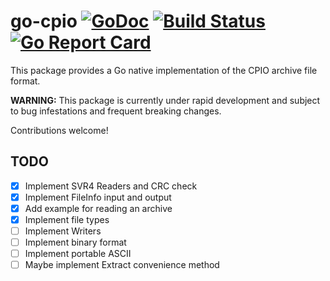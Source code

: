 # go-cpio [![GoDoc](https://godoc.org/github.com/cavaliercoder/go-cpio?status.svg)](https://godoc.org/github.com/cavaliercoder/go-cpio) [![Build Status](https://travis-ci.org/cavaliercoder/go-cpio.svg?branch=master)](https://travis-ci.org/cavaliercoder/go-cpio) [![Go Report Card](https://goreportcard.com/badge/github.com/cavaliercoder/go-cpio)](https://goreportcard.com/report/github.com/cavaliercoder/go-cpio)

This package provides a Go native implementation of the CPIO archive file
format.

__WARNING:__ This package is currently under rapid development and subject to
bug infestations and frequent breaking changes.

Contributions welcome!

## TODO

- [x] Implement SVR4 Readers and CRC check
- [x] Implement FileInfo input and output
- [x] Add example for reading an archive
- [x] Implement file types
- [ ] Implement Writers
- [ ] Implement binary format
- [ ] Implement portable ASCII
- [ ] Maybe implement Extract convenience method
